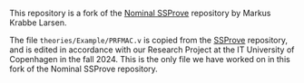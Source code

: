This repository is a fork of the [Nominal SSProve](https://github.com/MarkusKL/nominal-ssprove/tree/master) repository by Markus Krabbe Larsen.

The file `theories/Example/PRFMAC.v` is copied from the [SSProve](https://github.com/SSProve/ssprove/blob/main/theories/Crypt/examples/PRFMAC.v) repository, and is edited in accordance with our Research Project at the IT University of Copenhagen in the fall 2024. This is the only file we have worked on in this fork of the Nominal SSProve repository.
